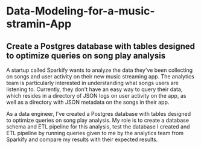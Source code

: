 # Data-Modeling-for-a-music-stramin-App
<h2>Create a Postgres database with tables designed to optimize queries on song play analysis</h2>
  
  <p> A startup called Sparkify wants to analyze the data they've been collecting on songs and user activity on their new music streaming app. The analytics team is particularly interested in understanding what songs users are listening to. Currently, they don't have an easy way to query their data, which resides in a directory of JSON logs on user activity on the app, as well as a directory with JSON metadata on the songs in their app.</p>

<p>As a data engineer, I've created a Postgres database with tables designed to optimize queries on song play analysis. My role is to create a database schema and ETL pipeline for this analysis, test the database I created and ETL pipeline by running queries given to me by the analytics team from Sparkify and compare my results with their expected results.</p>

